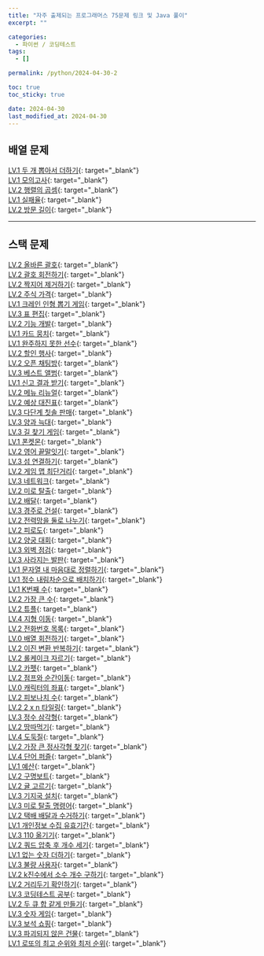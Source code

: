 ```yaml
---
title: "자주 출제되는 프로그래머스 75문제 링크 및 Java 풀이"
excerpt: ""

categories:
  - 파이썬 / 코딩테스트
tags:
  - []

permalink: /python/2024-04-30-2

toc: true
toc_sticky: true

date: 2024-04-30
last_modified_at: 2024-04-30
---
```


## 배열 문제

[LV.1 두 개 뽑아서 더하기](https://school.programmers.co.kr/learn/courses/30/lessons/68644){: target="_blank"}  
[LV.1 모의고사](https://school.programmers.co.kr/learn/courses/30/lessons/42840){: target="_blank"}  
[LV.2 행렬의 곱셈](https://school.programmers.co.kr/learn/courses/30/lessons/12949){: target="_blank"}  
[LV.1 실패율](https://school.programmers.co.kr/learn/courses/30/lessons/42889){: target="_blank"}  
[LV.2 방문 길이](https://school.programmers.co.kr/learn/courses/30/lessons/49994){: target="_blank"}  

---

## 스택 문제

[LV.2 올바른 괄호](https://school.programmers.co.kr/learn/courses/30/lessons/12909){: target="_blank"}  
[LV.2 괄호 회전하기](https://school.programmers.co.kr/learn/courses/30/lessons/76502){: target="_blank"}  
[LV.2 짝지어 제거하기](https://school.programmers.co.kr/learn/courses/30/lessons/12973){: target="_blank"}  
[LV.2 주식 가격](https://school.programmers.co.kr/learn/courses/30/lessons/42584){: target="_blank"}  
[LV.1 크레인 인형 뽑기 게임](https://school.programmers.co.kr/learn/courses/30/lessons/64061){: target="_blank"}  
[LV.3 표 편집](https://school.programmers.co.kr/learn/courses/30/lessons/81303){: target="_blank"}  
[LV.2 기능 개발](https://school.programmers.co.kr/learn/courses/30/lessons/42586){: target="_blank"}  
[LV.1 카드 뭉치](https://school.programmers.co.kr/learn/courses/30/lessons/159994){: target="_blank"}  
[LV.1 완주하지 못한 선수](https://school.programmers.co.kr/learn/courses/30/lessons/42576){: target="_blank"}  
[LV.2 할인 행사](https://school.programmers.co.kr/learn/courses/30/lessons/131127){: target="_blank"}  
[LV.2 오픈 채팅방](https://school.programmers.co.kr/learn/courses/30/lessons/42888){: target="_blank"}  
[LV.3 베스트 앨범](https://school.programmers.co.kr/learn/courses/30/lessons/42579){: target="_blank"}  
[LV.1 신고 결과 받기](https://school.programmers.co.kr/learn/courses/30/lessons/92334){: target="_blank"}  
[LV.2 메뉴 리뉴얼](https://school.programmers.co.kr/learn/courses/30/lessons/72411){: target="_blank"}  
[LV.2 예상 대진표](https://school.programmers.co.kr/learn/courses/30/lessons/12985){: target="_blank"}  
[LV.3 다단계 칫솔 판매](https://school.programmers.co.kr/learn/courses/30/lessons/77486){: target="_blank"}  
[LV.3 양과 늑대](https://school.programmers.co.kr/learn/courses/30/lessons/92343){: target="_blank"}  
[LV.3 길 찾기 게임](https://school.programmers.co.kr/learn/courses/30/lessons/42892){: target="_blank"}  
[LV.1 폰켓몬](https://school.programmers.co.kr/learn/courses/30/lessons/1845){: target="_blank"}  
[LV.2 영어 끝말잇기](https://school.programmers.co.kr/learn/courses/30/lessons/12981){: target="_blank"}  
[LV.3 섬 연결하기](https://school.programmers.co.kr/learn/courses/30/lessons/42861){: target="_blank"}  
[LV.2 게임 맵 최단거리](https://school.programmers.co.kr/learn/courses/30/lessons/1844){: target="_blank"}  
[LV.3 네트워크](https://school.programmers.co.kr/learn/courses/30/lessons/43162){: target="_blank"}  
[LV.2 미로 탈출](https://school.programmers.co.kr/learn/courses/30/lessons/159993){: target="_blank"}  
[LV.2 배달](https://school.programmers.co.kr/learn/courses/30/lessons/12978){: target="_blank"}  
[LV.3 경주로 건설](https://school.programmers.co.kr/learn/courses/30/lessons/67259){: target="_blank"}  
[LV.2 전력망을 둘로 나누기](https://school.programmers.co.kr/learn/courses/30/lessons/86971){: target="_blank"}  
[LV.2 피로도](https://school.programmers.co.kr/learn/courses/30/lessons/87946){: target="_blank"}  
[LV.2 양궁 대회](https://school.programmers.co.kr/learn/courses/30/lessons/92342){: target="_blank"}  
[LV.3 외벽 점검](https://school.programmers.co.kr/learn/courses/30/lessons/60062){: target="_blank"}  
[LV.3 사라지는 발판](https://school.programmers.co.kr/learn/courses/30/lessons/92345){: target="_blank"}  
[LV.1 문자열 내 마음대로 정렬하기](https://school.programmers.co.kr/learn/courses/30/lessons/12915){: target="_blank"}  
[LV.1 정수 내림차순으로 배치하기](https://school.programmers.co.kr/learn/courses/30/lessons/12933){: target="_blank"}  
[LV.1 K번째 수](https://school.programmers.co.kr/learn/courses/30/lessons/42748){: target="_blank"}  
[LV.2 가장 큰 수](https://school.programmers.co.kr/learn/courses/30/lessons/42746){: target="_blank"}  
[LV.2 튜플](https://school.programmers.co.kr/learn/courses/30/lessons/64065){: target="_blank"}  
[LV.4 지형 이동](https://school.programmers.co.kr/learn/courses/30/lessons/62050){: target="_blank"}  
[LV.2 전화번호 목록](https://school.programmers.co.kr/learn/courses/30/lessons/42577){: target="_blank"}  
[LV.0 배열 회전하기](https://school.programmers.co.kr/learn/courses/30/lessons/120844){: target="_blank"}  
[LV.2 이진 변환 반복하기](https://school.programmers.co.kr/learn/courses/30/lessons/70129){: target="_blank"}  
[LV.2 롤케이크 자르기](https://school.programmers.co.kr/learn/courses/30/lessons/132265){: target="_blank"}  
[LV.2 카펫](https://school.programmers.co.kr/learn/courses/30/lessons/42842){: target="_blank"}  
[LV.2 점프와 순간이동](https://school.programmers.co.kr/learn/courses/30/lessons/12980){: target="_blank"}  
[LV.0 캐릭터의 좌표](https://school.programmers.co.kr/learn/courses/30/lessons/120861){: target="_blank"}  
[LV.2 피보나치 수](https://school.programmers.co.kr/learn/courses/30/lessons/12945){: target="_blank"}  
[LV.2 2 x n 타일링](https://school.programmers.co.kr/learn/courses/30/lessons/12900){: target="_blank"}  
[LV.3 정수 삼각형](https://school.programmers.co.kr/learn/courses/30/lessons/43105){: target="_blank"}  
[LV.2 땅따먹기](https://school.programmers.co.kr/learn/courses/30/lessons/12913){: target="_blank"}  
[LV.4 도둑질](https://school.programmers.co.kr/learn/courses/30/lessons/42897){: target="_blank"}  
[LV.2 가장 큰 정사각형 찾기](https://school.programmers.co.kr/learn/courses/30/lessons/12905){: target="_blank"}  
[LV.4 단어 퍼즐](https://school.programmers.co.kr/learn/courses/30/lessons/12983){: target="_blank"}  
[LV.1 예산](https://school.programmers.co.kr/learn/courses/30/lessons/12982){: target="_blank"}  
[LV.2 구명보트](https://school.programmers.co.kr/learn/courses/30/lessons/42885){: target="_blank"}  
[LV.2 귤 고르기](https://school.programmers.co.kr/learn/courses/30/lessons/138476){: target="_blank"}  
[LV.3 기지국 설치](https://school.programmers.co.kr/learn/courses/30/lessons/12979){: target="_blank"}  
[LV.3 미로 탈출 명령어](https://school.programmers.co.kr/learn/courses/30/lessons/150365){: target="_blank"}  
[LV.2 택배 배달과 수거하기](https://school.programmers.co.kr/learn/courses/30/lessons/150369){: target="_blank"}  
[LV.1 개인정보 수집 유효기간](https://school.programmers.co.kr/learn/courses/30/lessons/150370){: target="_blank"}  
[LV.3 110 옮기기](https://school.programmers.co.kr/learn/courses/30/lessons/77886){: target="_blank"}  
[LV.2 쿼드 압축 후 개수 세기](https://school.programmers.co.kr/learn/courses/30/lessons/68936){: target="_blank"}  
[LV.1 없는 숫자 더하기](https://school.programmers.co.kr/learn/courses/30/lessons/86051){: target="_blank"}  
[LV.3 불량 사용자](https://school.programmers.co.kr/learn/courses/30/lessons/64064){: target="_blank"}  
[LV.2 k진수에서 소수 개수 구하기](https://school.programmers.co.kr/learn/courses/30/lessons/92335){: target="_blank"}  
[LV.2 거리두기 확인하기](https://school.programmers.co.kr/learn/courses/30/lessons/81302){: target="_blank"}  
[LV.3 코딩테스트 공부](https://school.programmers.co.kr/learn/courses/30/lessons/118668){: target="_blank"}  
[LV.2 두 큐 합 같게 만들기](https://school.programmers.co.kr/learn/courses/30/lessons/118667){: target="_blank"}  
[LV.3 숫자 게임](https://school.programmers.co.kr/learn/courses/30/lessons/12987){: target="_blank"}  
[LV.3 보석 쇼핑](https://school.programmers.co.kr/learn/courses/30/lessons/67258){: target="_blank"}  
[LV.3 파괴되지 않은 건물](https://school.programmers.co.kr/learn/courses/30/lessons/92344){: target="_blank"}  
[LV.1 로또의 최고 순위와 최저 순위](https://school.programmers.co.kr/learn/courses/30/lessons/77484){: target="_blank"}  